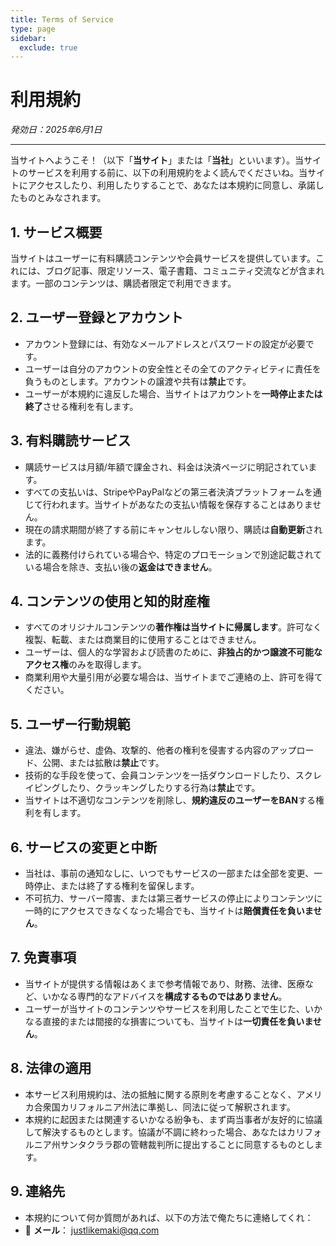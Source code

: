 ```yaml
---
title: Terms of Service
type: page
sidebar:
  exclude: true
---
```

# 利用規約

*発効日：2025年6月1日*

---

当サイトへようこそ！（以下「**当サイト**」または「**当社**」といいます）。当サイトのサービスを利用する前に、以下の利用規約をよく読んでくださいね。当サイトにアクセスしたり、利用したりすることで、あなたは本規約に同意し、承諾したものとみなされます。

## 1. サービス概要
当サイトはユーザーに有料購読コンテンツや会員サービスを提供しています。これには、ブログ記事、限定リソース、電子書籍、コミュニティ交流などが含まれます。一部のコンテンツは、購読者限定で利用できます。

## 2. ユーザー登録とアカウント
- アカウント登録には、有効なメールアドレスとパスワードの設定が必要です。
- ユーザーは自分のアカウントの安全性とその全てのアクティビティに責任を負うものとします。アカウントの譲渡や共有は**禁止**です。
- ユーザーが本規約に違反した場合、当サイトはアカウントを**一時停止または終了**させる権利を有します。

## 3. 有料購読サービス
- 購読サービスは月額/年額で課金され、料金は決済ページに明記されています。
- すべての支払いは、StripeやPayPalなどの第三者決済プラットフォームを通じて行われます。当サイトがあなたの支払い情報を保存することはありません。
- 現在の請求期間が終了する前にキャンセルしない限り、購読は**自動更新**されます。
- 法的に義務付けられている場合や、特定のプロモーションで別途記載されている場合を除き、支払い後の**返金はできません**。

## 4. コンテンツの使用と知的財産権
- すべてのオリジナルコンテンツの**著作権は当サイトに帰属します**。許可なく複製、転載、または商業目的に使用することはできません。
- ユーザーは、個人的な学習および読書のために、**非独占的かつ譲渡不可能なアクセス権**のみを取得します。
- 商業利用や大量引用が必要な場合は、当サイトまでご連絡の上、許可を得てください。

## 5. ユーザー行動規範
- 違法、嫌がらせ、虚偽、攻撃的、他者の権利を侵害する内容のアップロード、公開、または拡散は**禁止**です。
- 技術的な手段を使って、会員コンテンツを一括ダウンロードしたり、スクレイピングしたり、クラッキングしたりする行為は**禁止**です。
- 当サイトは不適切なコンテンツを削除し、**規約違反のユーザーをBAN**する権利を有します。

## 6. サービスの変更と中断
- 当社は、事前の通知なしに、いつでもサービスの一部または全部を変更、一時停止、または終了する権利を留保します。
- 不可抗力、サーバー障害、または第三者サービスの停止によりコンテンツに一時的にアクセスできなくなった場合でも、当サイトは**賠償責任を負いません**。

## 7. 免責事項
- 当サイトが提供する情報はあくまで参考情報であり、財務、法律、医療など、いかなる専門的なアドバイスを**構成するものではありません**。
- ユーザーが当サイトのコンテンツやサービスを利用したことで生じた、いかなる直接的または間接的な損害についても、当サイトは**一切責任を負いません**。

## 8. 法律の適用
- 本サービス利用規約は、法の抵触に関する原則を考慮することなく、アメリカ合衆国カリフォルニア州法に準拠し、同法に従って解釈されます。
- 本規約に起因または関連するいかなる紛争も、まず両当事者が友好的に協議して解決するものとします。協議が不調に終わった場合、あなたはカリフォルニア州サンタクララ郡の管轄裁判所に提出することに同意するものとします。

## 9. 連絡先
- 本規約について何か質問があれば、以下の方法で俺たちに連絡してくれ：
- 📧 **メール**： [justlikemaki@qq.com](mailto:justlikemaki@qq.com)